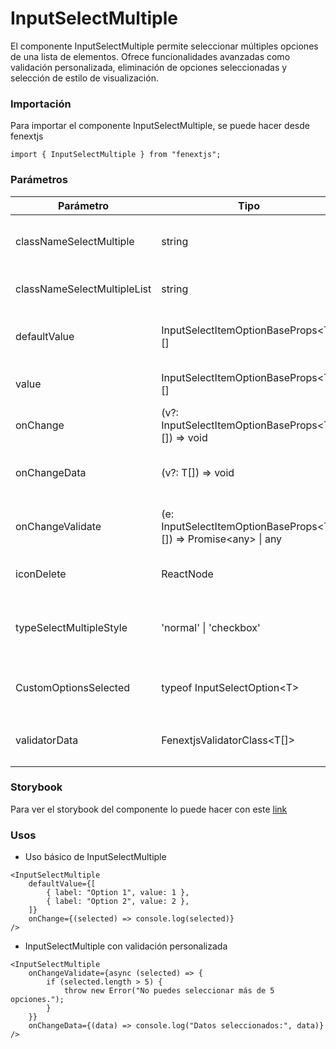 # InputSelectMultiple

El componente InputSelectMultiple permite seleccionar múltiples opciones de una lista de elementos. Ofrece funcionalidades avanzadas como validación personalizada, eliminación de opciones seleccionadas y selección de estilo de visualización.

### Importación

Para importar el componente InputSelectMultiple, se puede hacer desde fenextjs

```tsx copy
import { InputSelectMultiple } from "fenextjs";
```

### Parámetros

| Parámetro                   | Tipo                                                                 | Requerido | Default     | Descripcion                                                                                           |
| --------------------------- | -------------------------------------------------------------------- | --------- | ----------- | ----------------------------------------------------------------------------------------------------- |
| classNameSelectMultiple     | string                                                               | no        | ""          | Clase CSS personalizada para el componente `select-multiple`.                                         |
| classNameSelectMultipleList | string                                                               | no        | ""          | Clase CSS personalizada para la lista de opciones.                                                    |
| defaultValue                | InputSelectItemOptionBaseProps\<T\>[]                                | no        | []          | Opciones predeterminadas seleccionadas al iniciar el componente.                                      |
| value                       | InputSelectItemOptionBaseProps\<T\>[]                                | no        |             | Opciones seleccionadas actualmente.                                                                   |
| onChange                    | (v?: InputSelectItemOptionBaseProps\<T\>[]) =\> void                 | no        |             | Función que se ejecuta cuando el valor seleccionado cambia.                                           |
| onChangeData                | (v?: T[]) =\> void                                                   | no        |             | Función que se ejecuta cuando los datos seleccionados cambian.                                        |
| onChangeValidate            | (e: InputSelectItemOptionBaseProps\<T\>[]) =\> Promise\<any\> \| any | no        |             | Función de validación personalizada que se ejecuta cuando el valor cambia.                            |
| iconDelete                  | ReactNode                                                            | no        | \<Trash /\> | Icono personalizado para eliminar una opción seleccionada.                                            |
| typeSelectMultipleStyle     | 'normal' \| 'checkbox'                                               | no        | 'normal'    | Define el estilo del select múltiple. Puede ser `normal` o con casillas de verificación (`checkbox`). |
| CustomOptionsSelected       | typeof InputSelectOption\<T\>                                        | no        |             | Componente personalizado para renderizar las opciones seleccionadas.                                  |
| validatorData               | FenextjsValidatorClass\<T[]\>                                        | no        |             | Instancia de `FenextjsValidatorClass` para validar los datos seleccionados.                           |

### Storybook

Para ver el storybook del componente lo puede hacer con este [link](https://fenextjs-component-storybook.vercel.app/?path=/story/input-inputselectmultiple--index)

### Usos

-   Uso básico de InputSelectMultiple

```tsx copy
<InputSelectMultiple
    defaultValue={[
        { label: "Option 1", value: 1 },
        { label: "Option 2", value: 2 },
    ]}
    onChange={(selected) => console.log(selected)}
/>
```

-   InputSelectMultiple con validación personalizada

```tsx copy
<InputSelectMultiple
    onChangeValidate={async (selected) => {
        if (selected.length > 5) {
            throw new Error("No puedes seleccionar más de 5 opciones.");
        }
    }}
    onChangeData={(data) => console.log("Datos seleccionados:", data)}
/>
```
